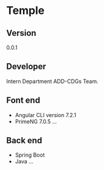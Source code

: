 # Temple
 
## Version

0.0.1

## Developer

Intern Department ADD-CDGs Team.

## Font end

-  Angular CLI version 7.2.1
-  PrimeNG 7.0.5
...

## Back end

-  Spring Boot
-  Java
...